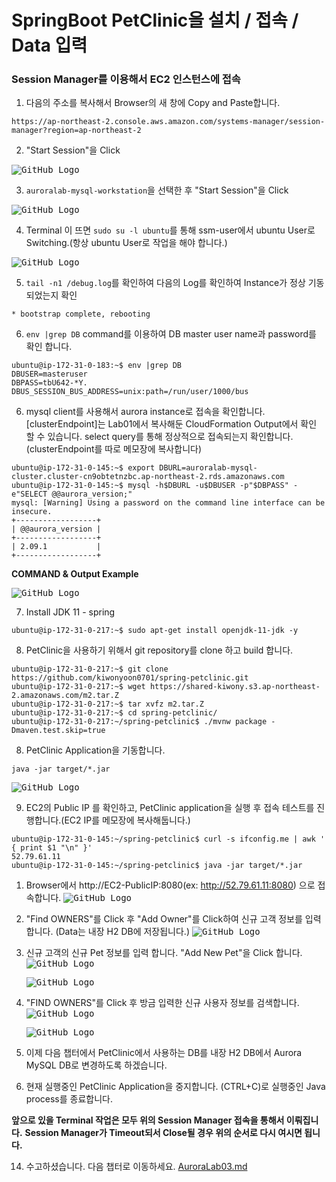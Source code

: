 # SpringBoot PetClinic을 설치 / 접속 / Data 입력

### Session Manager를 이용해서 EC2 인스턴스에 접속

1. 다음의 주소를 복사해서 Browser의 새 창에 Copy and Paste합니다.

`https://ap-northeast-2.console.aws.amazon.com/systems-manager/session-manager?region=ap-northeast-2`

2. "Start Session"을 Click

<kbd> ![GitHub Logo](images/6.png) </kbd>

3. `auroralab-mysql-workstation`을 선택한 후 "Start Session"을 Click

<kbd> ![GitHub Logo](images/7.png) </kbd>

4. Terminal 이 뜨면 `sudo su -l ubuntu`를 통해 ssm-user에서 ubuntu User로 Switching.(항상 ubuntu User로 작업을 해야 합니다.)

<kbd> ![GitHub Logo](images/8.png) </kbd>

5. `tail -n1 /debug.log`를 확인하여 다음의 Log를 확인하여 Instance가 정상 기동되었는지 확인

`* bootstrap complete, rebooting`

6. `env |grep DB` command를 이용하여 DB master user name과 password를 확인 합니다.

```
ubuntu@ip-172-31-0-183:~$ env |grep DB
DBUSER=masteruser
DBPASS=tbU642-*Y.
DBUS_SESSION_BUS_ADDRESS=unix:path=/run/user/1000/bus
```

6. mysql client를 사용해서 aurora instance로 접속을 확인합니다. [clusterEndpoint]는 Lab01에서 복사해둔 CloudFormation Output에서 확인 할 수 있습니다. select query를 통해 정상적으로 접속되는지 확인합니다. (clusterEndpoint를 따로 메모장에 복사합니다)

```
ubuntu@ip-172-31-0-145:~$ export DBURL=auroralab-mysql-cluster.cluster-cn9obtetnzbc.ap-northeast-2.rds.amazonaws.com
ubuntu@ip-172-31-0-145:~$ mysql -h$DBURL -u$DBUSER -p"$DBPASS" -e"SELECT @@aurora_version;"
mysql: [Warning] Using a password on the command line interface can be insecure.
+------------------+
| @@aurora_version |
+------------------+
| 2.09.1           |
+------------------+

```

**COMMAND & Output Example**

<kbd> ![GitHub Logo](images/9.png) </kbd>

7. Install JDK 11 - spring

```
ubuntu@ip-172-31-0-217:~$ sudo apt-get install openjdk-11-jdk -y
```

8. PetClinic을 사용하기 위해서 git repository를 clone 하고 build 합니다.

```
ubuntu@ip-172-31-0-217:~$ git clone https://github.com/kiwonyoon0701/spring-petclinic.git
ubuntu@ip-172-31-0-217:~$ wget https://shared-kiwony.s3.ap-northeast-2.amazonaws.com/m2.tar.Z
ubuntu@ip-172-31-0-217:~$ tar xvfz m2.tar.Z
ubuntu@ip-172-31-0-217:~$ cd spring-petclinic/
ubuntu@ip-172-31-0-217:~/spring-petclinic$ ./mvnw package -Dmaven.test.skip=true
```

8. PetClinic Application을 기동합니다.

```
java -jar target/*.jar
```

<kbd> ![GitHub Logo](images/53.png) </kbd>

9.  EC2의 Public IP 를 확인하고, PetClinic application을 실행 후 접속 테스트를 진행합니다.(EC2 IP를 메모장에 복사해둡니다.)

```
ubuntu@ip-172-31-0-145:~/spring-petclinic$ curl -s ifconfig.me | awk ' { print $1 "\n" }'
52.79.61.11
ubuntu@ip-172-31-0-145:~/spring-petclinic$ java -jar target/*.jar

```

1.  Browser에서 http://EC2-PublicIP:8080(ex: http://52.79.61.11:8080) 으로 접속합니다.
    <kbd> ![GitHub Logo](images/10.png) </kbd>

2.  "Find OWNERS"를 Click 후 "Add Owner"를 Click하여 신규 고객 정보를 입력합니다. (Data는 내장 H2 DB에 저장됩니다.)
    <kbd> ![GitHub Logo](images/11.png) </kbd>

3.  신규 고객의 신규 Pet 정보를 입력 합니다. "Add New Pet"을 Click 합니다.
    <kbd> ![GitHub Logo](images/12.png) </kbd>

    <kbd> ![GitHub Logo](images/13.png) </kbd>

4.  "FIND OWNERS"를 Click 후 방금 입력한 신규 사용자 정보를 검색합니다.
    <kbd> ![GitHub Logo](images/14.png) </kbd>

    <kbd> ![GitHub Logo](images/15.png) </kbd>

5.  이제 다음 챕터에서 PetClinic에서 사용하는 DB를 내장 H2 DB에서 Aurora MySQL DB로 변경하도록 하겠습니다.

6.  현재 실행중인 PetClinic Application을 중지합니다. (CTRL+C)로 실행중인 Java process를 종료합니다.

**앞으로 있을 Terminal 작업은 모두 위의 Session Manager 접속을 통해서 이뤄집니다.**
**Session Manager가 Timeout되서 Close될 경우 위의 순서로 다시 여시면 됩니다.**

14. 수고하셨습니다. 다음 챕터로 이동하세요. [AuroraLab03.md](AuroraLab03.md)
